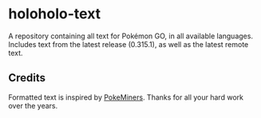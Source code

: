 # holoholo-text
A repository containing all text for Pokémon GO, in all available languages.  
Includes text from the latest release (0.315.1), as well as the latest remote text.

## Credits
Formatted text is inspired by [PokeMiners](https://github.com/PokeMiners). Thanks for all your hard work over the years.